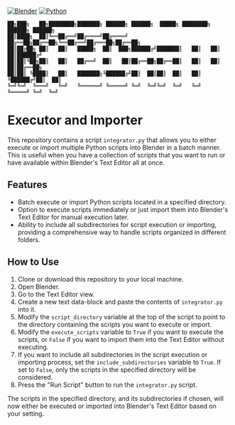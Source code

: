 [![Blender](https://img.shields.io/badge/Blender-3.6-orange.svg)](https://www.blender.org/download/releases/3-6/)
[![Python](https://img.shields.io/badge/Python-3.10.13-blue.svg)](https://www.python.org/downloads/release/python-31013/)
```
██╗███╗   ██╗████████╗███████╗ ██████╗ ██████╗  █████╗ ████████╗ ██████╗ ██████╗ 
██║████╗  ██║╚══██╔══╝██╔════╝██╔════╝ ██╔══██╗██╔══██╗╚══██╔══╝██╔═══██╗██╔══██╗
██║██╔██╗ ██║   ██║   █████╗  ██║  ███╗██████╔╝███████║   ██║   ██║   ██║██████╔╝
██║██║╚██╗██║   ██║   ██╔══╝  ██║   ██║██╔══██╗██╔══██║   ██║   ██║   ██║██╔══██╗
██║██║ ╚████║   ██║   ███████╗╚██████╔╝██║  ██║██║  ██║   ██║   ╚██████╔╝██║  ██║
╚═╝╚═╝  ╚═══╝   ╚═╝   ╚══════╝ ╚═════╝ ╚═╝  ╚═╝╚═╝  ╚═╝   ╚═╝    ╚═════╝ ╚═╝  ╚═╝
```
# Executor and Importer

This repository contains a script `integrator.py` that allows you to either execute or import multiple Python scripts into Blender in a batch manner. This is useful when you have a collection of scripts that you want to run or have available within Blender's Text Editor all at once.

## Features

- Batch execute or import Python scripts located in a specified directory.
- Option to execute scripts immediately or just import them into Blender's Text Editor for manual execution later.
- Ability to include all subdirectories for script execution or importing, providing a comprehensive way to handle scripts organized in different folders.

## How to Use

1. Clone or download this repository to your local machine.
2. Open Blender.
3. Go to the Text Editor view.
4. Create a new text data-block and paste the contents of `integrator.py` into it.
5. Modify the `script_directory` variable at the top of the script to point to the directory containing the scripts you want to execute or import.
6. Modify the `execute_scripts` variable to `True` if you want to execute the scripts, or `False` if you want to import them into the Text Editor without executing.
7. If you want to include all subdirectories in the script execution or importing process, set the `include_subdirectories` variable to `True`. If set to `False`, only the scripts in the specified directory will be considered.
8. Press the "Run Script" button to run the `integrator.py` script.

The scripts in the specified directory, and its subdirectories if chosen, will now either be executed or imported into Blender's Text Editor based on your setting.


